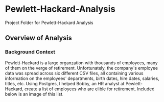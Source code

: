 # Pewlett-Hackard-Analysis
Project Folder for Pewlett-Hackard Analysis
## Overview of Analysis
### Background Context
Pewlett-Hackard is a large organzation with thousands of employees, many of them on the verge of retirement. Unfortunately, the company's employee data was spread across six different CSV files, all containing various information on the employees' departments, birth dates, hire dates, salaries, titles, etc. Using Postgres, I helped Bobby, an HR analyst at Pewlett-Hackard, create a list of employees who are elible for retirement. Included below is an image of this list. 
